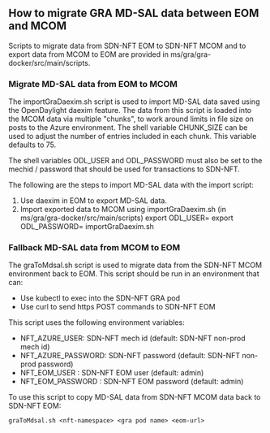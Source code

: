 ## How to migrate GRA MD-SAL data between EOM and MCOM

Scripts to migrate data from SDN-NFT EOM to SDN-NFT MCOM and to export data
from MCOM to EOM are provided in ms/gra/gra-docker/src/main/scripts.

### Migrate MD-SAL data from EOM to MCOM
The importGraDaexim.sh script is used to import MD-SAL data
saved using the OpenDaylight daexim feature.  The data from this script
is loaded into the MCOM data via multiple "chunks", to work around limits
in file size on posts to the Azure environment.  The shell variable
CHUNK_SIZE can be used to adjust the number of entries included in each
chunk.  This variable defaults to 75.

The shell variables ODL_USER and ODL_PASSWORD must also be set to the
mechid / password that should be used for transactions to SDN-NFT.

The following are the steps to import MD-SAL data with the import script:
1. Use daexim in EOM to export MD-SAL data. 
2. Import exported data to MCOM using importGraDaexim.sh (in ms/gra/gra-docker/src/main/scripts)
    export ODL_USER=<mechid>
    export ODL_PASSWORD=<password for mechid>
    importGraDaexim.sh <export-file-name> <controller-url>


### Fallback MD-SAL data from MCOM to EOM
The graToMdsal.sh script is used to migrate data from the SDN-NFT MCOM
environment back to EOM. This script should be run in an environment
that can:
* Use kubectl to exec into the SDN-NFT GRA pod
* Use curl to send https POST commands to SDN-NFT EOM

This script uses the following environment variables:
* NFT_AZURE_USER: SDN-NFT mech id (default: SDN-NFT non-prod mech id)
* NFT_AZURE_PASSWORD:  SDN-NFT password (default:  SDN-NFT non-prod password)
* NFT_EOM_USER : SDN-NFT EOM user (default: admin)
* NFT_EOM_PASSWORD : SDN-NFT EOM password (default: admin)

To use this script to copy MD-SAL data from SDN-NFT MCOM data back to SDN-NFT EOM:

    graToMdsal.sh <nft-namespace> <gra pod name> <eom-url>



    




